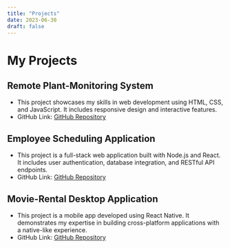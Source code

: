 ```yaml
---
title: "Projects"
date: 2023-06-30
draft: false
---
```


# My Projects

## Remote Plant-Monitoring System
- This project showcases my skills in web development using HTML, CSS, and JavaScript. It includes responsive design and interactive features.
- GitHub Link: [GitHub Repository](https://github.com/rithikkk/capstone-1)

## Employee Scheduling Application
- This project is a full-stack web application built with Node.js and React. It includes user authentication, database integration, and RESTful API endpoints.
- GitHub Link: [GitHub Repository](https://github.com/rithikkk/w22ritchie)

## Movie-Rental Desktop Application
- This project is a mobile app developed using React Native. It demonstrates my expertise in building cross-platform applications with a native-like experience.
- GitHub Link: [GitHub Repository](https://github.com/rithikkk/CMPT361GP)